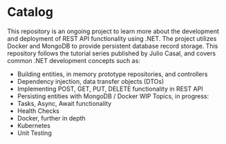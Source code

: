 # Catalog
This repository is an ongoing project to learn more about the development and deployment of REST API functionality using .NET. 
The project utilizes Docker and MongoDB to provide persistent database record storage. 
This repository follows the tutorial series published by Julio Casal, and covers common .NET development concepts such as:
  - Building entities, in memory prototype repositories, and controllers
  - Dependency injection, data transfer objects (DTOs)
  - Implementing POST, GET, PUT, DELETE functionality in REST API
  - Persisting entities with MongoDB / Docker
  WIP Topics, in progress:
  - Tasks, Async, Await functionality
  - Health Checks
  - Docker, further in depth
  - Kubernetes
  - Unit Testing
